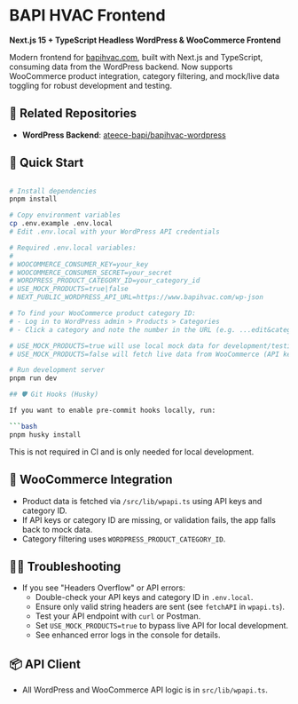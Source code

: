 # BAPI HVAC Frontend

**Next.js 15 + TypeScript Headless WordPress & WooCommerce Frontend**

Modern frontend for [bapihvac.com](https://www.bapihvac.com/), built with Next.js and TypeScript, consuming data from the WordPress backend.
Now supports WooCommerce product integration, category filtering, and mock/live data toggling for robust development and testing.

## 🔗 Related Repositories

- **WordPress Backend**: [ateece-bapi/bapihvac-wordpress](https://github.com/ateece-bapi/bapihvac-wordpress)

## 🚀 Quick Start

````bash

# Install dependencies
pnpm install

# Copy environment variables
cp .env.example .env.local
# Edit .env.local with your WordPress API credentials

# Required .env.local variables:
#
# WOOCOMMERCE_CONSUMER_KEY=your_key
# WOOCOMMERCE_CONSUMER_SECRET=your_secret
# WORDPRESS_PRODUCT_CATEGORY_ID=your_category_id
# USE_MOCK_PRODUCTS=true|false
# NEXT_PUBLIC_WORDPRESS_API_URL=https://www.bapihvac.com/wp-json

# To find your WooCommerce product category ID:
# - Log in to WordPress admin > Products > Categories
# - Click a category and note the number in the URL (e.g. ...edit&category=302)

# USE_MOCK_PRODUCTS=true will use local mock data for development/testing.
# USE_MOCK_PRODUCTS=false will fetch live data from WooCommerce (API keys required).

# Run development server
pnpm run dev

## 🛡️ Git Hooks (Husky)

If you want to enable pre-commit hooks locally, run:

```bash
pnpm husky install
````

This is not required in CI and is only needed for local development.

## 🛒 WooCommerce Integration

- Product data is fetched via `/src/lib/wpapi.ts` using API keys and category ID.
- If API keys or category ID are missing, or validation fails, the app falls back to mock data.
- Category filtering uses `WORDPRESS_PRODUCT_CATEGORY_ID`.

## 🧑‍💻 Troubleshooting

- If you see "Headers Overflow" or API errors:
  - Double-check your API keys and category ID in `.env.local`.
  - Ensure only valid string headers are sent (see `fetchAPI` in `wpapi.ts`).
  - Test your API endpoint with `curl` or Postman.
  - Set `USE_MOCK_PRODUCTS=true` to bypass live API for local development.
  - See enhanced error logs in the console for details.

## 📦 API Client

- All WordPress and WooCommerce API logic is in `src/lib/wpapi.ts`.

